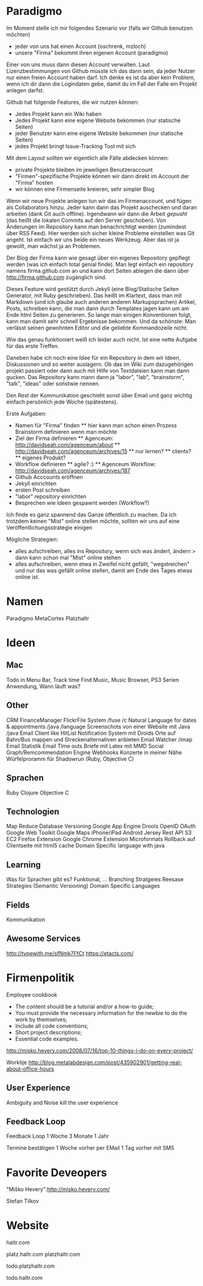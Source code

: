 # Paradigmo #

Im Moment stelle ich mir folgendes Szenario vor (falls wir Github benutzen möchten)

* jeder von uns hat einen Account (oschrenk, mzloch)
* unsere "Firma" bekommt ihren eigenen Account (paradigmo)

Einer von uns muss dann diesen Account verwalten. Laut Lizenzbestimmungen von Github müsste ich das dann sein, da jeder Nutzer nur einen freien Account haben darf. Ich denke es ist da aber kein Problem, wenn ich dir dann die Logindaten gebe, damit du im Fall der Falle ein Projekt anlegen darfst.

Github hat folgende Features, die wir nutzen können:
* Jedes Projekt kann ein Wiki haben
* Jedes Projekt kann eine eigene Website bekommen (nur statische Seiten)
* jeder Benutzer kann eine eigene Website bekommen (nur statische Seiten)
* jedes Projekt bringt Issue-Tracking Tool mit sich

Mit dem Layout sollten wir eigentlich alle Fälle abdecken können:
* private Projekte bleiben im jeweiligen Benutzeraccount
* "Firmen"-spezifische Projekte können wir dann direkt im Account der "Firma" hosten
* wir können eine Firmenseite kreieren, sehr simpler Blog

Wenn wir neue Projekte anlegen tun wir das im Firmenaccount, und fügen als Collaborators hinzu. Jeder kann dann das Projekt auschecken und daran arbeiten (dank Git auch offline). Irgendwann wir dann die Arbeit _gepusht_ (das heißt die lokalen Commits auf den Server geschoben). Von Änderungen im Repository kann man benachrichtigt werden (zumindest über RSS Feed). Hier werden sich sicher kleine Probleme einstellen was Git angeht. Ist einfach wir uns beide ein neues Werkzeug. Aber das ist ja gewollt, man wächst ja an Problemen.


Der Blog der Firma kann wie gesagt über ein eigenes Repository gepflegt werden (was ich einfach total genial finde). Man legt einfach ein repository namens firma.github.com an und kann dort Seiten ablegen die dann über http://firma.github.com zugänglich sind.

Dieses Feature wird gestützt durch Jekyll (eine Blog/Statische Seiten Generator, mit Ruby geschrieben). Das  heißt im Klartext, dass man mit Markdown (und ich glaube auch anderen anderen Markupsprachen) Artikel, Posts, schreiben kann, die man dann durch Templates jagen kann um am Ende html Seiten zu generieren. So lange man einigen Konventionen folgt, kann man damit sehr schnell Ergebnisse bekommen. Und da schönste: Man verlässt seinen gewohnten Editor und die geliebte Kommandozeile nicht.

Wie das genau funktioniert weiß ich leider auch nicht. Ist eine nette Aufgabe für das erste Treffen.

Daneben habe ich noch eine Idee für ein Repository in dem wir Ideen, Diskussionen und so weiter auslagern. Ob das im Wiki zum dazugehörigen projekt passiert oder dann auch mit Hilfe von Textdateien kann man dann gucken. Das Repository kann mann dann ja "labor", "lab", "brainstorm", "talk", "ideas" oder sonstwie nennen.

Den Rest der Kommunikation geschieht sonst über Email und ganz wichtig einfach persönlich jede Woche (spätestens).

Erste Aufgaben:

* Namen für "Firma" finden
** hier kann man schon einen Prozess Brainstorm definieren wenn man möchte
* Ziel der Firma definieren
** Agenceum: http://davidseah.com/agenceum/about
** http://davidseah.com/agenceum/archives/15
** nur lernen?
** clients?
** eigenes Produkt?
* Workflow definieren
** agile? :)
** Agenceum Workflow: http://davidseah.com/agenceum/archives/187
* Github Acccounts eröffnen
* Jekyll einrichten
* ersten Post schreiben
* "labor" repository einrichten
* Besprechen wie Ideen gespawnt werden (Workflow?)

Ich finde es ganz spannend das Ganze öffentlich zu machen. Da ich trotzdem keinen "Mist" online stellen möchte, sollten wir uns auf eine Veröffentlichungsstrategie einigen

Mögliche Strategien:
* alles aufschreiben, alles ins Repository, wenn sich was ändert, ändern > dann kann schon mal "Mist" online stehen
* alles aufschreiben, wenn etwa in Zweifel nicht gefällt, "wegstreichen" und nur das was gefällt online stellen, damit am Ende des Tages etwas online ist.

# Namen #

Paradigmo
MetaCortex
Platzhaltr

# Ideen #

## Mac ##

Todo in Menu Bar, Track time
Find Music, Music Browser, PS3
Serien Anwendung, Wann läuft was?

## Other ##

CRM
FinanceManager
FlickrFile System /fuse /c
Natural Language for dates & appointments /java /language
Screenschots von einer Website mit Java /java
Email Client like HitList
Notification System mit Droids 
Orte auf Bahn/Bus mappen und Streckenalternativen anbieten
Email Watcher /imap 
Email Statistik 
Email TIme outs
Briefe mit Latex mit MMD
Social Graph/Remcommendation Engine
Webhooks
Konzerte in meiner Nähe
Würfelproramm für Shadowrun (Ruby, Objective C)

## Sprachen ##

Ruby
Clojure
Objective C

## Technologien ##

Map Reduce
Database Versioning
Google App Engine
Drools
OpenID
OAuth
Google Web Toolkit
Google Maps
iPhone/iPad
Android
Jersey Rest API
S3
EC2
Firefox Extension
Google Chrome Extension
Microformats
Rollback auf Clientseite mit html5 cache
Domain Specific language with java

## Learning ##

Was für Sprachen gibt es? Funktional, ...
Branching Stratgeies
Reesase Strategies (Semantic Versioning)
Domain Specific Languages

## Fields ##

Kommunikation

## Awesome Services ##

http://typewith.me/sfNmk7FfCt
https://etacts.com/

# Firmenpolitik #

Employee cookbook


* The content should be a tutorial and/or a how-to guide;
* You must provide the necessary information for the newbie to do the work by themselves;
* Include all code conventions;
* Short project descriptions;
* Essential code examples.
	
http://misko.hevery.com/2008/07/16/top-10-things-i-do-on-every-project/

Worktije http://blog.metalabdesign.com/post/435902901/getting-real-about-office-hours

## User Experience ##

Ambiguity and Noise kill the user experience

## Feedback Loop ##

Feedback Loop
1 Woche
3 Monate
1 Jahr


Termine bestätigen
1 Woche vorher per EMail
1 Tag vorher mit SMS


# Favorite Deveopers #

"Miško Hevery":http://misko.hevery.com/

Stefan Tilkov

# Website #

haltr.com

platz.haltr.com
platzhaltr.com

todo.platzhaltr.com

todo.haltr.com